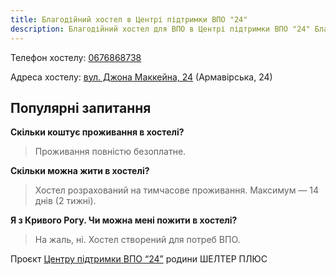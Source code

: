 ```yaml
---
title: Благодійний хостел в Центрі підтримки ВПО "24"
description: Благодійний хостел для ВПО в Центрі підтримки ВПО "24" Благодійного фонду "Шелтер Плюс" у Кривому Розі за адресою вулиця Маккейна, 24 
---
```


<div class="centers--block">

Телефон хостелу: <a href="tel:0676868738">0676868738</a>

Адреса хостелу: [вул. Джона Маккейна, 24](https://goo.gl/maps/LjhkFUZHJuaAuEKt9) (Армавірська, 24)

</div>

## Популярні запитання
**Скільки коштує проживання в хостелі?**
>Проживання повністю безоплатне.

**Скільки можна жити в хостелі?** 
>Хостел розрахований на тимчасове проживання. Максимум — 14 днів (2 тижні).

**Я з Кривого Рогу. Чи можна мені пожити в хостелі?** 
>На жаль, ні. Хостел створений для потреб ВПО.

Проєкт [Центру підтримки ВПО “24”](https://vpo.wiki/center/vpo24/) родини ШЕЛТЕР ПЛЮС